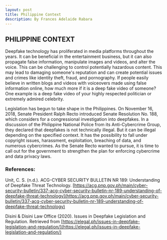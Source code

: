 ```yaml
---
layout: post
title: Philippine Context
description: By Frances Adelaide Rabara
---
```


## PHILIPPINE CONTEXT

Deepfake technology has proliferated in media platforms throughout the years. It can be beneficial in the entertainment business, but it can also propagate false information, manipulate images and videos, and alter the voice. This can be challenging to control potentially hazardous content. This may lead to damaging someone's reputation and can create potential issues and crimes like identity theft, fraud, and pornography. If people easily believe in written blogs and videos with voiceovers made using false information online, how much more if it is a deep fake video of someone? One example is a deep fake video of your highly respected politician or extremely admired celebrity.

Legislation has begun to take shape in the Philippines. On November 16, 2018, Senate President Ralph Recto introduced Senate Resolution No. 188, 
which considers for a congressional investigation into deepfakes. In a discussion of the Philippine National Police from its Anti-Cybercrime Group, they declared that deepfakes is not technically illegal. But it can be illegal depending on the specified context. It has the possibility to fall under copyright issues, harassment, exploitation, breaching of data, and numerous cybercrimes. As the Senate Recto wanted to pursue, it is time to call out for the government to strengthen the plan for enforcing cybercrime and data privacy laws. 


### References:

Unit, C. S. (n.d.). ACG-CYBER SECURITY BULLETIN NR 189: Understanding of Deepfake Threat Technology. [https://acg.pnp.gov.ph/main/cyber-security-bulletin/337-acg-cyber-security-bulletin-nr-189-understanding-of-deepfake-threat-technology](https://acg.pnp.gov.ph/main/cyber-security-bulletin/337-acg-cyber-security-bulletin-nr-189-understanding-of-deepfake-threat-technology)

Disini & Disini Law Office (2020). Issues in Deepfake Legislation and Regulation. Retrieved from [https://elegal.ph/issues-in-deepfake-legislation-and-regulation/](https://elegal.ph/issues-in-deepfake-legislation-and-regulation/)
